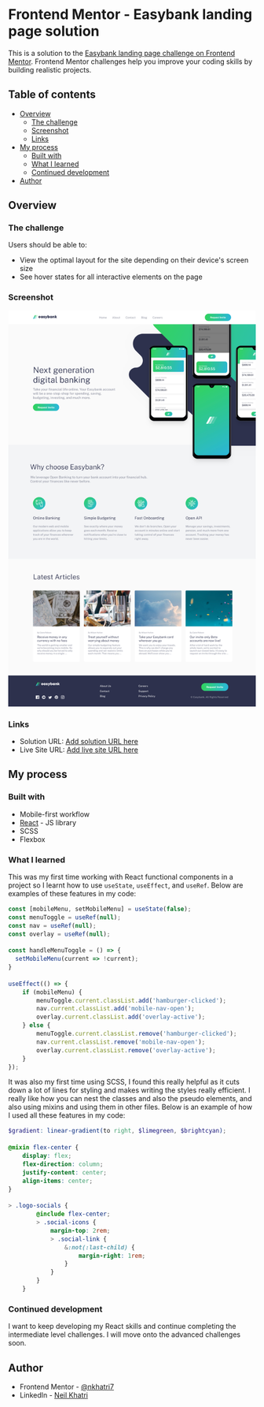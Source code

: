 # Frontend Mentor - Easybank landing page solution

This is a solution to the [Easybank landing page challenge on Frontend Mentor](https://www.frontendmentor.io/challenges/easybank-landing-page-WaUhkoDN). Frontend Mentor challenges help you improve your coding skills by building realistic projects. 

## Table of contents

- [Overview](#overview)
  - [The challenge](#the-challenge)
  - [Screenshot](#screenshot)
  - [Links](#links)
- [My process](#my-process)
  - [Built with](#built-with)
  - [What I learned](#what-i-learned)
  - [Continued development](#continued-development)
- [Author](#author)

## Overview

### The challenge

Users should be able to:

- View the optimal layout for the site depending on their device's screen size
- See hover states for all interactive elements on the page

### Screenshot

![](./design/completed-screenshots/completed-desktop.png)

### Links

- Solution URL: [Add solution URL here](https://your-solution-url.com)
- Live Site URL: [Add live site URL here](https://your-live-site-url.com)

## My process

### Built with

- Mobile-first workflow
- [React](https://reactjs.org/) - JS library
- SCSS
- Flexbox

### What I learned

This was my first time working with React functional components in a project so I learnt how to use `useState`, `useEffect`, and `useRef`. Below are examples of these features in my code:
```js
const [mobileMenu, setMobileMenu] = useState(false);
const menuToggle = useRef(null);
const nav = useRef(null);
const overlay = useRef(null);

const handleMenuToggle = () => {
  setMobileMenu(current => !current);
}

useEffect(() => {
    if (mobileMenu) {
        menuToggle.current.classList.add('hamburger-clicked');
        nav.current.classList.add('mobile-nav-open');
        overlay.current.classList.add('overlay-active');
    } else {
        menuToggle.current.classList.remove('hamburger-clicked');
        nav.current.classList.remove('mobile-nav-open');
        overlay.current.classList.remove('overlay-active');
    }
});
```

It was also my first time using SCSS, I found this really helpful as it cuts down a lot of lines for styling and makes writing the styles really efficient. I really like how you can nest the classes and also the pseudo elements, and also using mixins and using them in other files. Below is an example of how I used all these features in my code:
```scss
$gradient: linear-gradient(to right, $limegreen, $brightcyan);

@mixin flex-center {
    display: flex;
    flex-direction: column;
    justify-content: center;
    align-items: center;
}

> .logo-socials {
        @include flex-center;
        > .social-icons {
            margin-top: 2rem;
            > .social-link {
                &:not(:last-child) {
                    margin-right: 1rem;
                }
            }
        }
    }
```

### Continued development

I want to keep developing my React skills and continue completing the intermediate level challenges. I will move onto the advanced challenges soon.

## Author

- Frontend Mentor - [@nkhatri7](https://www.frontendmentor.io/profile/nkhatri7)
- LinkedIn - [Neil Khatri](https://www.linkedin.com/in/neilkhatri/)
